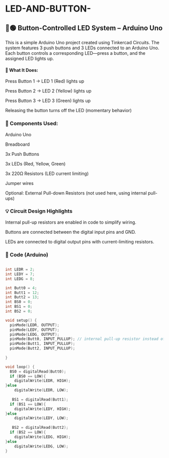# LED-AND-BUTTON-
## 🔴🟢 Button-Controlled LED System – Arduino Uno


This is a simple Arduino Uno project created using Tinkercad Circuits. The system features 3 push buttons and 3 LEDs connected to an Arduino Uno. Each button controls a corresponding LED—press a button, and the assigned LED lights up.


#### 🔧 What It Does:
Press Button 1 → LED 1 (Red) lights up

Press Button 2 → LED 2 (Yellow) lights up

Press Button 3 → LED 3 (Green) lights up

Releasing the button turns off the LED (momentary behavior)


### 🧰 Components Used:
Arduino Uno

Breadboard

3x Push Buttons

3x LEDs (Red, Yellow, Green)

3x 220Ω Resistors (LED current limiting)

Jumper wires

Optional: External Pull-down Resistors (not used here, using internal pull-ups)


### 💡 Circuit Design Highlights
Internal pull-up resistors are enabled in code to simplify wiring.

Buttons are connected between the digital input pins and GND.

LEDs are connected to digital output pins with current-limiting resistors.


### 🧠 Code (Arduino)

```cpp

int LEDR = 2; 
int LEDY = 7; 
int LEDG = 8; 

int Butt0 = 4; 
int Butt1 = 12;
int Butt2 = 13;
int BS0 = 0;
int BS1 = 0;
int BS2 = 0;

void setup() {
  pinMode(LEDR, OUTPUT);
  pinMode(LEDY, OUTPUT);
  pinMode(LEDG, OUTPUT);
  pinMode(Butt0, INPUT_PULLUP); // internal pull-up resistor instead of the external one 
  pinMode(Butt1, INPUT_PULLUP);
  pinMode(Butt2, INPUT_PULLUP);
  
}

void loop() {
  BS0 = digitalRead(Butt0);
  if (BS0 == LOW){  
    digitalWrite(LEDR, HIGH);
}else
    digitalWrite(LEDR, LOW);
  
   BS1 = digitalRead(Butt1);
  if (BS1 == LOW){  
    digitalWrite(LEDY, HIGH);
}else
    digitalWrite(LEDY, LOW);
  
   BS2 = digitalRead(Butt2);
  if (BS2 == LOW){  
    digitalWrite(LEDG, HIGH);
}else
    digitalWrite(LEDG, LOW);
}

```

